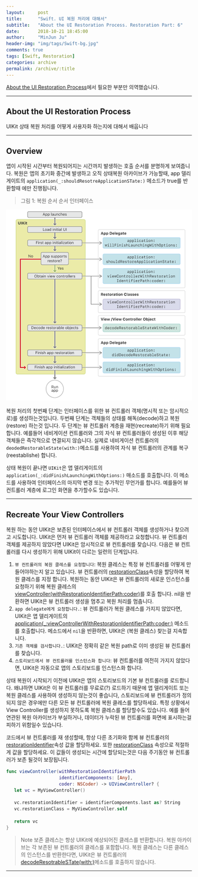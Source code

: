```yaml
---
layout:     post
title:      "Swift. UI 복원 처리에 대해서"
subtitle:   "About the UI Restoration Process. Restoration Part: 6"
date:       2018-10-21 18:45:00
author:     "MinJun Ju"
header-img: "img/tags/Swift-bg.jpg"
comments: true 
tags: [Swift, Restoration]
categories: archive
permalink: /archive/:title
---
```


[About the UI Restoration Process](https://developer.apple.com/documentation/uikit/view_controllers/preserving_your_app_s_ui_across_launches/about_the_ui_restoration_process)에서 필요한 부분만 의역했습니다.

---

## About the UI Restoration Process

UIKit 상태 복원 처리를 어떻게 사용자화 하는지에 대해서 배웁니다

---

## Overview 

앱이 시작된 시간부터 복원되어지는 시간까지 발생하는 호출 순서를 분명하게 보여줍니다. 복원은 앱의 초기화 중간에 발생하고 오직 상태복원 아카이브가 가능할때, app 델리게이트의 `application(_:shouldResotreApplicationSTate:)` 메소드가 true를 반환할때 에만 진행됩니다.

> 그림 1: 복원 순서 순서 인터페이스 

![](/img/posts/Restorazation-document-0.png)

복원 처리의 첫번째 단계는 인터페이스를 위한 뷰 컨트롤러 객체(명시적 또는 암시적으로)를 생성하는것입니다. 두번째 단계는 객체들의 상태를 해독(decode)하고 복원(restore) 하는것 입니다. 두 단계는 뷰 컨트롤러 계층을 재현(recreate)하기 위해 필요합니다. 예를들어 네비게이션 컨트롤러와 그의 자식 뷰 컨트롤러들이 생성된 이후 해당 객체들은 즉각적으로 연결되지 않습니다. 실제로 네비게이션 컨트롤러의 `deodedRestorableState(with:)`메소드를 사용하여 자식 뷰 컨트롤러의 관계를 복구(reestablishe) 합니다.

상태 복원이 끝나면 `UIKit`은 앱 델리게이트의 `application(_:didFinishLaunchingWithOptions:)` 매소드를 호출합니다. 이 메소드를 사용하여 인터페이스의 마지막 변경 또는 추가적인 무언가를 합니다. 예를들어 뷰 컨트롤러 계층에 로그인 화면을 추가할수도 있습니다.

---

## Recreate Your View Controllers

복원 하는 동안 UIKit은 보존된 인터페이스에서 뷰 컨트롤러 객체를 생성하거나 찾으려고 시도합니다. UIKit은 먼저 뷰 컨트롤러 객체를 제공하라고 요청합니다. 뷰 컨트롤러 객체를 제공하지 않았다면 UIKit은 암시적으로 뷰 컨트롤러를 찾습니다. 다음은 뷰 컨트롤러를 다시 생성하기 위해 UIKit이 다르는 일련의 단계입니다.

1. `뷰 컨트롤러의 복원 클레스를 요청합니다`: 복원 클레스는 특정 뷰 컨트롤러를 어떻게 만들어야하는지 알고 있습니다. 뷰 컨트롤러의 [<U>restorationClass</U>](https://developer.apple.com/documentation/uikit/uiviewcontroller/1621472-restorationclass)속성을 할당하여 복원 클레스를 지정 합니다. 복원하는 동안 UIKit은 뷰 컨트롤러의 새로운 인스턴스를 요청하기 위해 복원 클레스의 [<U>viewController(withRestorationIdentifierPath:coder)</U>](https://developer.apple.com/documentation/uikit/uiviewcontrollerrestoration/1616859-viewcontroller)를 호출 합니다. nil을 반환하면 UIKit은 뷰 컨트롤러 생성을 멈추고 복원 처리를 멈춥니다.
2. `app delegate에게 요청합니다.`: 뷰 컨트롤러가 복원 클레스를 가지지 않았다면, UIKit은  앱 델리게이트의 [<U>application(_:viewControllerWithRestorationIdentifierPath:coder:)</U>](https://developer.apple.com/documentation/uikit/uiapplicationdelegate/1623062-application) 메소드를 호출합니다. 메소드에서 `nil`을 반환하면, UIKit은 (복원 클레스) 찾는걸 지속합니다. 
3. `기존 객체를 검사합니다.`: UIKit은 정확히 같은 복원 path로 이미 생성된 뷰 컨트롤러를  찾습니다.
4. `스토리보드에서 뷰 컨트롤러를 인스턴스화 합니다`: 뷰 컨트롤러를 여전히 가지지 않았다면, UIKit은 자동으로 앱의 스토리보드를 인스턴스화 합니다. 

상태 복원이 시작되기 이전에 UIKit은 앱의 스토리보드의 기본 뷰 컨트롤러를 로드합니다. 왜냐하면 UIKit은 이 뷰 컨트롤러를 무료로(?) 로드하기 때문에 앱 델리게이트 또는 복원 클레스를 사용하여 생성하지 않는것이 좋습니다, 스토리보드에 뷰 컨트롤러가 정의되지 않은 경우에만 다른 모든 뷰 컨트롤러에 복원 클레스를 할당하세요. 특정 상황에서 View Controller를 생성하지 못하도록 복원 클레스를 할당할수도 있습니다. 예를 들어 연관된 복원 아카이브가 부실하거나, 데이터가 누락된 뷰 컨트롤러를 화면에 표시하는걸 피하기 위함일수 있습니다. 

코드에서 뷰 컨트롤러를 재 생성할때, 항상 다른 초기화와 함께 뷰 컨트롤러의 [restorationIdentifier](https://developer.apple.com/documentation/uikit/uiviewcontroller/1621499-restorationidentifier)속성 값을 할당하세요. 또한 [restorationClass](https://developer.apple.com/documentation/uikit/uiviewcontroller/1621472-restorationclass) 속성으로 적절하게 값을 할당하세요. 이 값들이 생성되는 시간에 할당되는것은 다음 주기동안 뷰 컨트롤러가 보존 될것이 보장됩니다.

```swift
func viewController(withRestorationIdentifierPath 
                    identifierComponents: [Any], 
                    coder: NSCoder) -> UIViewController? {
   let vc = MyViewController()
        
   vc.restorationIdentifier = identifierComponents.last as? String
   vc.restorationClass = MyViewController.self
        
   return vc
}
```

> Note
> 보존 클레스는 항상 UIKit에 예상되어진 클레스를 반환합니다. 복원 아카이브는 각 보존된 뷰 컨트롤러의 클레스를 포함합니다. 복원 클레스는 다른 클레스의 인스턴스를 반환한다면, UIKit은 뷰 컨트롤러의 [<U>decodeResotrableSTate(with:)</U>](https://developer.apple.com/documentation/uikit/uiviewcontroller/1621429-decoderestorablestate)메소드를 호출하지 않습니다.

---
